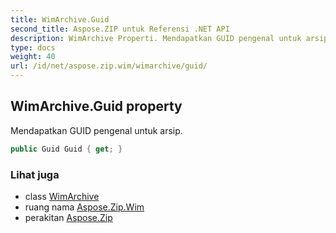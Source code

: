 ```yaml
---
title: WimArchive.Guid
second_title: Aspose.ZIP untuk Referensi .NET API
description: WimArchive Properti. Mendapatkan GUID pengenal untuk arsip.
type: docs
weight: 40
url: /id/net/aspose.zip.wim/wimarchive/guid/
---
```

## WimArchive.Guid property

Mendapatkan GUID pengenal untuk arsip.

```csharp
public Guid Guid { get; }
```

### Lihat juga

* class [WimArchive](../)
* ruang nama [Aspose.Zip.Wim](../../wimarchive/)
* perakitan [Aspose.Zip](../../../)


